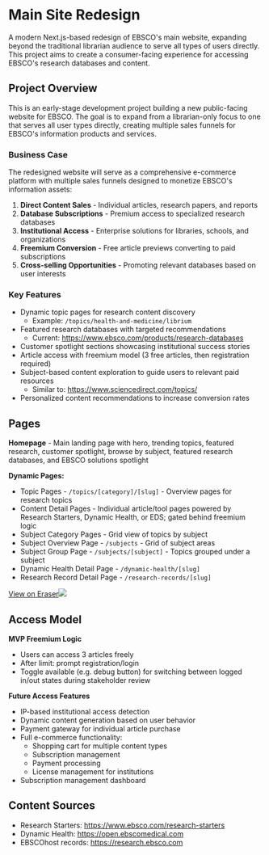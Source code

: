 # Main Site Redesign

A modern Next.js-based redesign of EBSCO's main website, expanding beyond the traditional librarian audience to serve all types of users directly. This project aims to create a consumer-facing experience for accessing EBSCO's research databases and content.

## Project Overview

This is an early-stage development project building a new public-facing website for EBSCO. The goal is to expand from a librarian-only focus to one that serves all user types directly, creating multiple sales funnels for EBSCO's information products and services.

### Business Case

The redesigned website will serve as a comprehensive e-commerce platform with multiple sales funnels designed to monetize EBSCO's information assets:

1. **Direct Content Sales** - Individual articles, research papers, and reports
2. **Database Subscriptions** - Premium access to specialized research databases
3. **Institutional Access** - Enterprise solutions for libraries, schools, and organizations
4. **Freemium Conversion** - Free article previews converting to paid subscriptions
5. **Cross-selling Opportunities** - Promoting relevant databases based on user interests

### Key Features

- Dynamic topic pages for research content discovery
  - Example: `/topics/health-and-medicine/librium`
- Featured research databases with targeted recommendations
  - Current: https://www.ebsco.com/products/research-databases
- Customer spotlight sections showcasing institutional success stories
- Article access with freemium model (3 free articles, then registration required)
- Subject-based content exploration to guide users to relevant paid resources
  - Similar to: https://www.sciencedirect.com/topics/
- Personalized content recommendations to increase conversion rates

## Pages

**Homepage** - Main landing page with hero, trending topics, featured research, customer spotlight, browse by subject, featured research databases, and EBSCO solutions spotlight

**Dynamic Pages:**

- Topic Pages - `/topics/[category]/[slug]` - Overview pages for research topics
- Content Detail Pages - Individual article/tool pages powered by Research Starters, Dynamic Health, or EDS; gated behind freemium logic
- Subject Category Pages - Grid view of topics by subject
- Subject Overview Page - `/subjects` - Grid of subject areas
- Subject Group Page - `/subjects/[subject]` - Topics grouped under a subject
- Dynamic Health Detail Page - `/dynamic-health/[slug]`
- Research Record Detail Page - `/research-records/[slug]`

[View on Eraser![](https://app.eraser.io/workspace/3G94zrmlxPiZ6nErLiCP/preview?elements=lB8Csq0iWhqNV2RJJHGy7Q&type=embed)](https://app.eraser.io/workspace/3G94zrmlxPiZ6nErLiCP?elements=lB8Csq0iWhqNV2RJJHGy7Q)

## Access Model

**MVP Freemium Logic**

- Users can access 3 articles freely
- After limit: prompt registration/login
- Toggle available (e.g. debug button) for switching between logged in/out states during stakeholder review

**Future Access Features**

- IP-based institutional access detection
- Dynamic content generation based on user behavior
- Payment gateway for individual article purchase
- Full e-commerce functionality:
  - Shopping cart for multiple content types
  - Subscription management
  - Payment processing
  - License management for institutions
- Subscription management dashboard

## Content Sources

- Research Starters: https://www.ebsco.com/research-starters
- Dynamic Health: https://open.ebscomedical.com
- EBSCOhost records: https://research.ebsco.com
